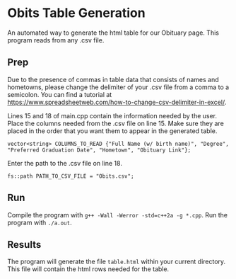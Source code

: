 # Obits Table Generation
An automated way to generate the html table for our Obituary page. This program reads from any .csv file.
## Prep
Due to the presence of commas in table data that consists of names and hometowns, please change the delimiter of your .csv file from a comma to a semicolon. You can find a tutorial at https://www.spreadsheetweb.com/how-to-change-csv-delimiter-in-excel/.

Lines 15 and 18 of main.cpp contain the information needed by the user.
Place the columns needed from the .csv file on line 15. Make sure they are placed in the order that you want them to appear in the generated table.
```
vector<string> COLUMNS_TO_READ {"Full Name (w/ birth name)", "Degree", "Preferred Graduation Date", "Hometown", "Obituary Link"};
```
Enter the path to the .csv file on line 18.
```
fs::path PATH_TO_CSV_FILE = "Obits.csv";
```
## Run
Compile the program with `g++ -Wall -Werror -std=c++2a -g *.cpp`. Run the program with `./a.out`.
## Results
The program will generate the file `table.html` within your current directory. This file will contain the html rows needed for the table.
